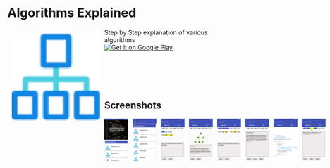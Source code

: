 # Algorithms Explained

<img src="/app/src/main/res/drawable/algo.png" align="left" width="200" hspace="10" vspace="10">
Step by Step explanation of various algorithms </br>

<div style="display:flex;" >
<a href="https://play.google.com/store/apps/details?id=com.kapil.kapil.algosexplained">
    <img alt="Get it on Google Play"
        height="80"
        src="https://play.google.com/intl/en_us/badges/images/generic/en_badge_web_generic.png" />
</a>
</div>

</br> </br>
</br> </br>

## Screenshots
<div style="display:flex;" >
<img  src="Screenshoots/Screenshoot1.png" width="19%" >
<img style="margin-left:10px;" src="Screenshoots/Screenshoot2.png" width="19%" >
<img style="margin-left:10px;" src="Screenshoots/Screenshot3.png" width="19%" >
<img style="margin-left:10px;" src="Screenshoots/Screenshot4.png" width="19%" >
<img style="margin-left:10px;" src="Screenshoots/Screenshot5.png" width="19%" >
<img style="margin-left:10px;" src="Screenshoots/Screenshot6.png" width="19%" >
<img style="margin-left:10px;" src="Screenshoots/Screenshot7.png" width="19%" >
<img style="margin-left:10px;" src="Screenshoots/Screenshot8.png" width="19%" >

</div>
